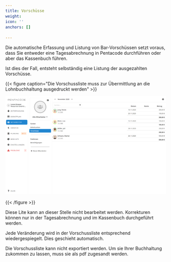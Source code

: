 ```yaml
---
title: Vorschüsse
weight: 
icon: ''
anchors: []

---
```

Die automatische Erfassung und Listung von Bar-Vorschüssen setzt voraus, dass Sie entweder eine Tagesabrechnung in Pentacode durchführen oder aber das Kassenbuch führen.

Ist dies der Fall, entsteht selbständig eine Listung der ausgezahlten Vorschüsse.

{{< figure caption="Die Vorschussliste muss zur Übermittlung an die Lohnbuchhaltung ausgedruckt werden" >}}

![](/uploads/vorschusse.png)

{{< /figure >}}

Diese Lite kann an dieser Stelle nicht bearbeitet werden. Korrekturen können nur in der Tagesabrechnung und im Kassenbuch durchgeführt werden.

Jede Veränderung wird in der Vorschussliste entsprechend wiedergespiegelt. Dies geschieht automatisch.

Die Vorschussliste kann nicht exportiert werden. Um sie Ihrer Buchhaltung zukommen zu lassen, muss sie als pdf zugesandt werden.